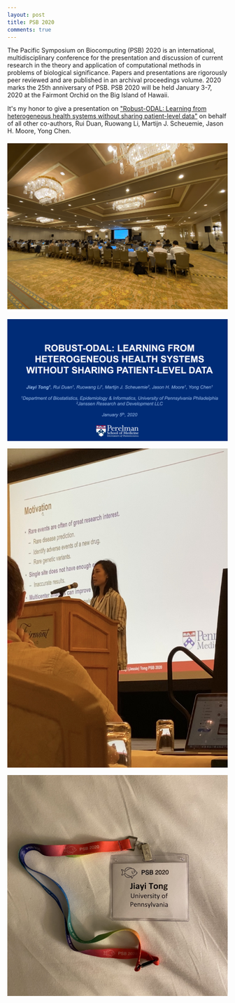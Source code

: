 ```yaml
---
layout: post
title: PSB 2020 
comments: true
---
```


The Pacific Symposium on Biocomputing (PSB) 2020 is an international, multidisciplinary conference for the presentation and discussion of current research in the theory and application of computational methods in problems of biological significance. Papers and presentations are rigorously peer reviewed and are published in an archival proceedings volume. 2020 marks the 25th anniversary of PSB. PSB 2020 will be held January 3-7, 2020 at the Fairmont Orchid on the Big Island of Hawaii.

It's my honor to give a presentation on ["Robust-ODAL: Learning from heterogeneous health systems without sharing patient-level data"](https://www.ncbi.nlm.nih.gov/pmc/articles/PMC6905508/pdf/nihms-1061510.pdf) on behalf of all other co-authors, Rui Duan, Ruowang Li, Martijn J. Scheuemie, Jason H. Moore, Yong Chen. 


![title](/img/psb3.png)

![title](/img/psb4.png)

![title](/img/psb2.jpg)

![title](/img/psb1.jpg)
